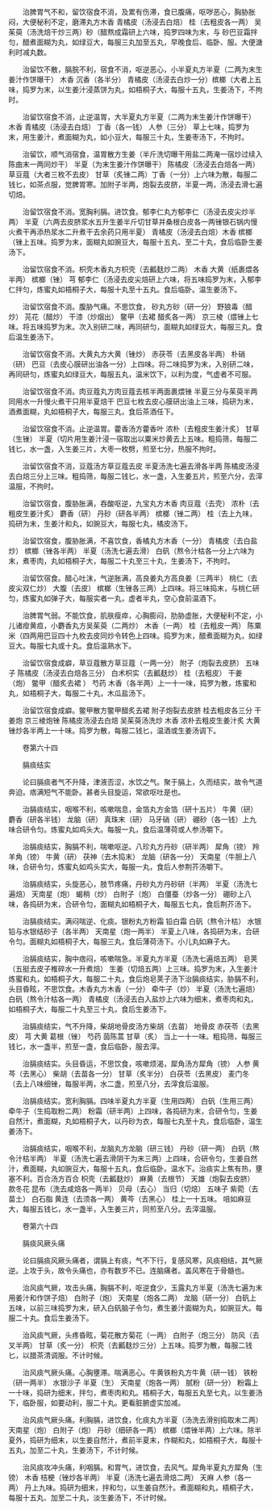 <!-- { "loadSidebar": true } -->
　　治脾胃气不和，留饮宿食不消，及累有伤滞，食已腹痛，呕哕恶心，胸胁胀闷，大便秘利不定，磨滞丸方木香 青橘皮（汤浸去白焙） 桂（去粗皮各一两） 吴茱萸（汤洗焙干炒三两）砂（醋熬成霜研上六味，捣罗四味为末，与 砂巴豆霜拌匀，醋煮面糊为丸，如绿豆大，每服三丸加至五丸，早晚食后、临卧、服。大便溏利时减丸数。

　　治留饮不散，膈脘不利，宿食不消，呕逆恶心，小半夏丸方半夏（二两为末生姜汁作饼曝干） 木香 沉香（各半分） 青橘皮（汤浸去白炒一分）槟榔（大者上五味，捣罗为末，以生姜汁浸蒸饼为丸，如梧桐子大，每服十五丸，生姜汤下，不拘时。

　　治留饮宿食不消，止逆温胃，大半夏丸方半夏（二两为末生姜汁作饼曝干） 木香 青橘皮（汤浸去白焙） 丁香（各一钱） 人参（三分） 草上七味，捣罗为末，用生姜汁，煮面糊为丸，如小豆大，每服三十丸，生姜枣汤下，不拘时。

　　治留饮，顺气消宿食，温胃散方生姜（半斤洗切曝干用盐二两淹一宿炒过续入陈曲末一两同炒干） 半夏（为末生姜汁作饼曝干） 陈橘皮（汤浸去白焙各一两） 草豆蔻（大者三枚不去皮） 甘草（炙锉二两）丁香（一分）上六味为散，每服二钱匕，如茶点服，觉脾胃寒。加附子半两，炮裂去皮脐，半夏一两，汤浸去滑七遍切焙。

　　治留饮宿食不消。宽胸利膈。进饮食。郁李仁丸方郁李仁（汤浸去皮尖炒半两） 半夏（六两去皮脐浆水五升生姜半斤切甘草并桑根白皮各一两锉银石锅内慢火煮干再添热浆水二升煮干去余药只用半夏） 青橘皮（汤浸去白焙）木香 槟榔（锉上五味。捣罗为末，面糊丸如豌豆大，每服十五丸、至二十丸，食后临卧生姜汤下。

　　治留饮宿食不消。枳壳木香丸方枳壳（去瓤麸炒二两） 木香 大黄（纸裹煨各半两） 槟榔（锉） 芎 郁李仁（汤浸去皮尖焙研上六味，将五味捣罗为末，入郁李仁拌匀，炼蜜丸如梧桐子大，每服十丸至十五丸。食后临卧。温生姜汤下。

　　治留饮宿食不消。腹胁气痛。不思饮食， 砂丸方砂（研一分） 野狼毒（醋炒） 芫花（醋炒） 干漆（炒烟出） 鳖甲（去裙 醋炙各一两） 京三棱（煨锉上七味。将五味捣罗为末。次入别研二味，再同研匀，面糊丸如绿豆大，每服三丸。食后温生姜汤下。

　　治留饮宿食不消。大黄丸方大黄（锉炒） 赤茯苓（去黑皮各半两） 朴硝（研） 巴豆（去皮心膜研出油各一分）上四味。将二味捣罗为末，入别研二味，再同研匀，炼蜜丸如绿豆大，每服五丸，温米饮下，以利为度，气虚者不可服。

　　治留饮宿食不消。肉豆蔻丸方肉豆蔻去核半两面裹煨锉 半夏三分与茱萸半两同用水一升慢火煮干只用半夏焙干 巴豆七枚去皮心膜研出油上三味，捣研为末，酒煮面糊，丸如梧桐子大，每服三丸，食后茶酒任下。

　　治留饮宿食不消。止逆温胃。藿香汤方藿香叶 浓朴（去粗皮生姜汁炙） 甘草（生锉） 半夏（切片用生姜汁浸一宿取出以粟米炒黄去上五味。粗捣筛，每服二钱匕，水一盏，入生姜三片，大枣一枚劈，煎至七分，热服不拘时。

　　治留饮宿食不消，豆蔻汤方草豆蔻去皮 半夏汤洗七遍去滑各半两 陈橘皮汤浸去白焙三分上三味。粗捣筛，每服二钱匕，水一盏，入生姜五片，煎至六分，去滓温服，不拘时。

　　治留饮宿食，腹胁胀满，吞酸呕逆，九宝丸方木香 肉豆蔻（去壳） 浓朴（去粗皮生姜汁炙） 麝香（研） 丹砂（研各半两） 槟榔（锉二两） 桂（去上九味，捣研为末，生姜汁和丸，如豌豆大，每服七丸，橘皮汤下。

　　治留饮宿食，腹胁胀满，不喜饮食，香橘丸方木香（一分） 青橘皮（去白盐炒） 槟榔（锉各半两） 半夏（汤洗七遍去滑） 白矾（熬令汁枯各一分上六味为末，煮枣肉，丸如梧桐子大，每服二十丸至三十丸，生姜汤下，不拘时。

　　治留饮宿食。醋心吐沫，气逆胀满，高良姜丸方高良姜（三两半） 桃仁（去皮尖双仁炒） 大腹（去皮） 槟榔（生锉各三两）上四味。将三味捣末，与桃仁研匀，炼蜜丸如弹子大，每服实者一丸，虚者半丸，空心食前温酒下。

　　治脾胃气弱。不能饮食，肌肤瘦瘁，心胸膨闷，肋胁虚胀，大便秘利不定，小儿诸疳黄疸，小麝香丸方吴茱萸（二两炒） 木香（一两） 桂（去粗皮一两） 陈粟米（四两用巴豆四十九枚去皮同炒令转色上四味。捣罗为末，醋煮面糊为丸，如绿豆大。每服七丸或十丸。食后温熟水下。

　　治留饮宿食成癖，草豆蔻散方草豆蔻（一两一分） 附子（炮裂去皮脐） 五味子 陈橘皮（汤浸去白焙各三分） 白术枳实（去瓤麸炒） 桂（去粗皮） 干姜（炮） 鳖甲（醋炙去裙 ） 芍药 木香（各半两）上一十一味，捣罗为散，炼蜜和丸，如梧桐子大，每服二十丸，木瓜盐汤下。

　　治留饮宿食成癖。鳖甲散方鳖甲醋炙去裙 附子炮裂去皮脐 桂去粗皮各三分 干姜炮 京三棱炮锉 陈橘皮汤浸去白焙 吴茱萸汤洗炒 木香 浓朴去粗皮生姜汁炙 大黄锉炒各半两上一十味。捣罗为散，每服二钱匕，温酒或生姜汤调下。

　　卷第六十四

　　膈痰结实

　　论曰膈痰者气不升降，津液否涩，水饮之气。聚于膈上，久而结实，故令气道奔迫。痞满短气不能卧。甚者头目旋运，常欲呕吐是也。

　　治膈痰结实，咽喉不利，咳嗽喘息，金箔丸方金箔（研十五片） 牛黄（研） 麝香（研各半钱） 龙脑（研） 真珠末（研） 马牙硝（研） 硼砂（各一钱）上九味合研令匀。炼蜜丸如鸡头大。每服一丸，食后温薄荷或人参汤嚼下。

　　治膈痰结实，胸膈不利，喘嗽呕逆。八珍丸方丹砂（研半两） 犀角（镑） 羚羊角（镑） 牛黄（研） 茯神（去木捣末） 龙脑（研各一分） 天南星（牛胆上八味，合研令匀，炼蜜丸如鸡头实大，每服一丸，食后人参荆芥汤嚼下。

　　治膈痰结实，头旋恶心，肢节疼痛，丹砂丸方丹砂研（半两） 半夏（汤洗七遍焙） 天南星（炮） 蝎稍（炒） 白附子（炮） 白僵蚕（炒各一分） 硼砂上八味，各捣研为末，合研令匀，面糊丸如梧桐子大，每服五七丸，食后荆芥汤下。

　　治膈痰结实。满闷喘逆、化痰。银粉丸方粉霜 铅白霜 白矾（熬令汁枯） 水银 铅与水银结砂子（各半两） 天南星（炮一两半） 半夏上八味，各捣研为末，合研令匀。面糊丸如梧桐子大，每服三丸，食后薄荷汤下。小儿丸如麻子大。

　　治膈痰结实，胸中痞闷，咳嗽喘急。半夏丸方半夏（汤洗七遍焙五两） 皂荚（五挺去皮子椎碎水一升煮焙） 生姜（切焙五两）上三味。捣罗为末，入生姜汁炼蜜和丸，如梧桐子大，每服二十丸，食后炮皂荚子汤下治膈痰结实，胁膈不利，头目昏眩，不思饮食。木香丸方木香（一分） 牵牛子（炒） 半夏（汤洗七遍焙） 白矾（熬令汁枯各一两） 青橘皮（汤浸去白入盐炒上六味为细末，煮枣肉和丸，如梧桐子大，每服二十丸至三十丸，食后生姜汤下。

　　治膈痰结实，气不升降，柴胡地骨皮汤方柴胡（去苗） 地骨皮 赤茯苓（去黑皮） 芎 大黄 葛根（锉） 芍药 茵陈蒿 甘草（炙） 当上一十一味。粗捣筛，每服三钱匕，水一盏半，煎至一盏，食后临卧，服去滓。

　　治膈痰结实。头目昏运，不思饮食，咳嗽烦渴，犀角汤方犀角（镑） 人参 黄芩（去黑心） 柴胡（去苗各一分） 甘草（炙半分） 白茯苓（去黑皮） 麦门冬（去上八味细锉，每服半两，水二盏，煎至八分，去滓食后温服。

　　治膈痰结实。宽利胸膈。四味半夏丸方半夏（生用四两） 白矾（生用三两） 牵牛子（生捣取粉二两） 粉霜（研半两）上四味，各捣研为末，合研令匀，生姜自然汁，煮面糊，丸如梧桐子大，以丹砂为衣，每服七丸至十丸，食后临卧，温生姜汤下。

　　治膈痰结实，咽喉不利，龙脑丸方龙脑（研三钱） 丹砂（研一两） 白矾（熬令汁枯半两） 半夏（汤洗七遍去滑阴干为末三两）上四味，合研令匀，生姜自然汁，煮面糊，丸如豌豆大，每服十五丸，食后临卧。温水下。治痰实上焦有热，壅塞不利。百合汤方百合 枳壳（去瓤麸炒） 麻黄（去根节） 天雄（炮裂去皮脐） 款冬花 昆布（洗去咸焙各一两半） 贝母（去心） 当归（切焙） 五味子 紫菀（去苗土） 白石脂 黄连（去须各一两） 黄芩（去黑心） 桂上一十五味。 咀如麻豆大，每服五钱匕，水一盏半，入生姜三片，同煎至八分。去滓温服。

　　卷第六十四

　　膈痰风厥头痛

　　论曰膈痰风厥头痛者，谓膈上有痰，气不下行，复感风寒，风痰相结，其气厥逆。上攻于头，故令头痛也，亦有数岁不已。连脑痛者。盖风寒在于骨髓也。

　　治风痰气厥，攻击头痛，胸膈不利，呕逆食少，玉露丸方半夏（汤洗七遍为末用姜汁和作饼子焙） 白附子（炮） 天南星（炮各二两） 龙脑（研一分） 白矾上五味，以前三味捣罗为末，研入白矾脑子令匀，煮生姜汁面糊为丸，如豌豆大。每服二十丸。食后生姜汤下。

　　治风痰气厥，头疼昏眩，菊花散方菊花（一两） 白附子（炮三分） 防风（去叉半两） 甘草（炙一分） 枳壳（去瓤麸炒三分）上五味。捣罗为散，每服二钱匕，以腊茶清调服。不计时候。

　　治风痰气厥头痛。心胸壅滞。喘满恶心。牛黄铁粉丸方牛黄（研一钱） 铁粉（研一两半） 水银沙子 半夏（生） 天南星（炮各一两） 腻粉（研一分） 粉霜上一十味，捣研为细末，拌匀，煮枣肉和丸。梧桐子大，每服五丸至七丸，以生姜汤下，临卧服，如要动利，服二十丸。更看脏腑虚实加减。

　　治风痰气厥头痛。利胸膈，进饮食，化痰丸方半夏（汤洗去滑别捣取末二两） 天南星（炮） 白附子（炮） 丹砂（细研各一两） 槟榔（煨锉半两）上六味。除半夏外，捣研为细末，以生姜自然汁，煮前半夏末，作糊和丸，如梧桐子大，每服十五丸，加至二十丸，生姜汤下，不计时候。

　　治风痰攻冲头痛，利咽膈。和胃气，进饮食，去风气。犀角半夏丸方犀角（生镑） 木香 桔梗（锉炒各半两） 半夏（汤洗七遍去滑焙二两） 天麻 人参（各一两） 丹上九味。捣研为细末，拌和匀，以生姜自然汁。煮面糊和丸，梧桐子大，每服十五丸、加至二十丸，淡生姜汤下，不计时候。

